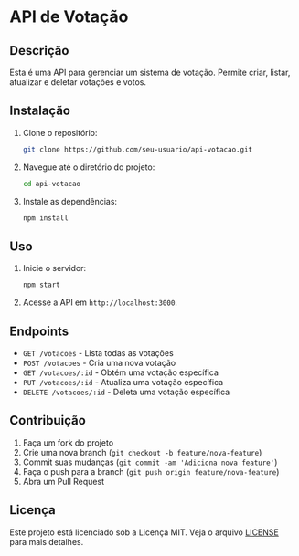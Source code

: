 # API de Votação

## Descrição
Esta é uma API para gerenciar um sistema de votação. Permite criar, listar, atualizar e deletar votações e votos.

## Instalação
1. Clone o repositório:
    ```sh
    git clone https://github.com/seu-usuario/api-votacao.git
    ```
2. Navegue até o diretório do projeto:
    ```sh
    cd api-votacao
    ```
3. Instale as dependências:
    ```sh
    npm install
    ```

## Uso
1. Inicie o servidor:
    ```sh
    npm start
    ```
2. Acesse a API em `http://localhost:3000`.

## Endpoints
- `GET /votacoes` - Lista todas as votações
- `POST /votacoes` - Cria uma nova votação
- `GET /votacoes/:id` - Obtém uma votação específica
- `PUT /votacoes/:id` - Atualiza uma votação específica
- `DELETE /votacoes/:id` - Deleta uma votação específica

## Contribuição
1. Faça um fork do projeto
2. Crie uma nova branch (`git checkout -b feature/nova-feature`)
3. Commit suas mudanças (`git commit -am 'Adiciona nova feature'`)
4. Faça o push para a branch (`git push origin feature/nova-feature`)
5. Abra um Pull Request

## Licença
Este projeto está licenciado sob a Licença MIT. Veja o arquivo [LICENSE](LICENSE) para mais detalhes.
